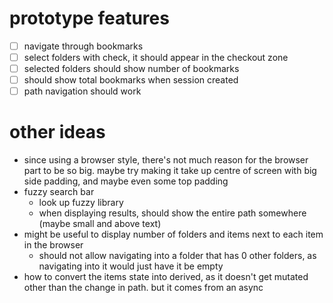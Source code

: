 # prototype features
- [ ] navigate through bookmarks
- [ ] select folders with check, it should appear in the checkout zone
- [ ] selected folders should show number of bookmarks
- [ ] should show total bookmarks when session created
- [ ] path navigation should work

# other ideas
- since using a browser style, there's not much reason for the browser part to be so big. maybe try making it take up centre of screen with big side padding, and maybe even some top padding
- fuzzy search bar
    - look up fuzzy library
    - when displaying results, should show the entire path somewhere (maybe small and above text)
- might be useful to display number of folders and items next to each item in the browser
    - should not allow navigating into a folder that has 0 other folders, as navigating into it would just have it be empty
- how to convert the items state into derived, as it doesn't get mutated other than the change in path. but it comes from an async